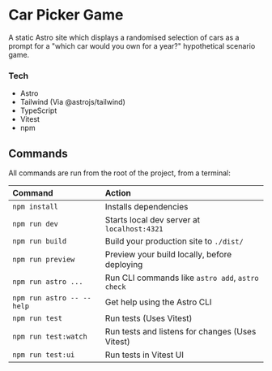 # Car Picker Game

A static Astro site which displays a randomised selection of cars as a prompt for a "which car would you own for a year?" hypothetical scenario game.

### Tech

- Astro
- Tailwind (Via @astrojs/tailwind)
- TypeScript
- Vitest
- npm

## Commands

All commands are run from the root of the project, from a terminal:

| Command                   | Action                                           |
| :------------------------ | :----------------------------------------------- |
| `npm install`             | Installs dependencies                            |
| `npm run dev`             | Starts local dev server at `localhost:4321`      |
| `npm run build`           | Build your production site to `./dist/`          |
| `npm run preview`         | Preview your build locally, before deploying     |
| `npm run astro ...`       | Run CLI commands like `astro add`, `astro check` |
| `npm run astro -- --help` | Get help using the Astro CLI                     |
| `npm run test`            | Run tests (Uses Vitest)                          |
| `npm run test:watch`      | Run tests and listens for changes (Uses Vitest)  |
| `npm run test:ui`         | Run tests in Vitest UI                           |